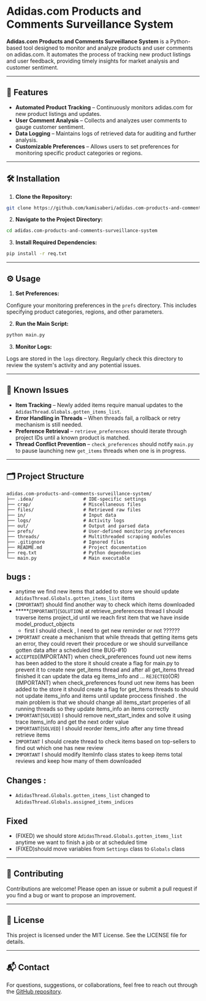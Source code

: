 
# Adidas.com Products and Comments Surveillance System

**Adidas.com Products and Comments Surveillance System** is a Python-based tool designed to monitor and analyze products and user comments on adidas.com. It automates the process of tracking new product listings and user feedback, providing timely insights for market analysis and customer sentiment.

---

## 🚀 Features

- **Automated Product Tracking** – Continuously monitors adidas.com for new product listings and updates.
- **User Comment Analysis** – Collects and analyzes user comments to gauge customer sentiment.
- **Data Logging** – Maintains logs of retrieved data for auditing and further analysis.
- **Customizable Preferences** – Allows users to set preferences for monitoring specific product categories or regions.

---

## 🛠️ Installation

1. **Clone the Repository:**

```bash
git clone https://github.com/kamisaberi/adidas.com-products-and-comments-surveillance-system.git
```

2. **Navigate to the Project Directory:**

```bash
cd adidas.com-products-and-comments-surveillance-system
```

3. **Install Required Dependencies:**

```bash
pip install -r req.txt
```

---

## ⚙️ Usage

1. **Set Preferences:**

Configure your monitoring preferences in the `prefs` directory. This includes specifying product categories, regions, and other parameters.

2. **Run the Main Script:**

```bash
python main.py
```

3. **Monitor Logs:**

Logs are stored in the `logs` directory. Regularly check this directory to review the system's activity and any potential issues.

---

## 🐞 Known Issues

- **Item Tracking** – Newly added items require manual updates to the `AdidasThread.Globals.gotten_items_list`.
- **Error Handling in Threads** – When threads fail, a rollback or retry mechanism is still needed.
- **Preference Retrieval** – `retrieve_preferences` should iterate through project IDs until a known product is matched.
- **Thread Conflict Prevention** – `check_preferences` should notify `main.py` to pause launching new `get_items` threads when one is in progress.

---

## 🗂️ Project Structure

```
adidas.com-products-and-comments-surveillance-system/
├── .idea/                  # IDE-specific settings
├── crap/                   # Miscellaneous files
├── files/                  # Retrieved raw files
├── in/                     # Input data
├── logs/                   # Activity logs
├── out/                    # Output and parsed data
├── prefs/                  # User-defined monitoring preferences
├── threads/                # Multithreaded scraping modules
├── .gitignore              # Ignored files
├── README.md               # Project documentation
├── req.txt                 # Python dependencies
└── main.py                 # Main executable
```

## bugs :
- anytime we find new items that added to store we should update `AdidasThread.Globals.gotten_items_list` items 
- (`IMPORTANT`) should find another way to check which items downloaded
- *****(`IMPORTANT`)(`SOLUTION`) at retrieve_preferences thread I should traverse items project_id until we reach first item that we have inside model_product_objects
  - first I should check , I need to get new reminder or not  ??????
- `IMPORTANT` create a mechanism  that while threads that  getting items gets an error, they could revert their procedure or we should surveillance gotten data after a scheduled time BUG-#10 
- `ACCEPTED`(IMPORTANT) when check_preferences found uot new items has been added to the store it should create a flag for main.py to prevent it to create new get_items thread and after all get_items thread finished it can update the data eg items_info and ...
  `REJECTED`(OR)(IMPORTANT) when check_preferences found uot new items has been added to the store it should create a flag for get_items threads to should not update items_info and items until update proccess finished . the main problem is that we should change all items_start properies of all running threads so they update items_info an items correctly  
- `IMPORTANT`(`SOLVED`) I should remove next_start_index and solve it using trace items_info and get the next order value
- `IMPORTANT`(`SOLVED`) I should reorder items_info after any time thread retrieve items
- `IMPORTANT` I should create thread to check items based on top-sellers to find out which one has new review
- `IMPORTANT` I should modify ItemInfo class states to keep items total reviews and keep how many of them downloaded

## Changes : 
- `AdidasThread.Globals.gotten_items_list` changed to `AdidasThread.Globals.assigned_items_indices`

## Fixed
- (FIXED) we should store `AdidasThread.Globals.gotten_items_list` anytime we want to finish a job or at scheduled time 
- (FIXED)should move variables from `Settings` class to `Globals` class



---

## 🤝 Contributing

Contributions are welcome! Please open an issue or submit a pull request if you find a bug or want to propose an improvement.

---

## 📄 License

This project is licensed under the MIT License. See the LICENSE file for details.

---

## 📬 Contact

For questions, suggestions, or collaborations, feel free to reach out through the [GitHub repository](https://github.com/kamisaberi/adidas.com-products-and-comments-surveillance-system).

